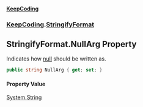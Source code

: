 #### [KeepCoding](index.md 'index')
### [KeepCoding](KeepCoding.md 'KeepCoding').[StringifyFormat](StringifyFormat.md 'KeepCoding.StringifyFormat')
## StringifyFormat.NullArg Property
Indicates how [null](https://docs.microsoft.com/en-us/dotnet/csharp/language-reference/keywords/null 'https://docs.microsoft.com/en-us/dotnet/csharp/language-reference/keywords/null') should be written as.  
```csharp
public string NullArg { get; set; }
```
#### Property Value
[System.String](https://docs.microsoft.com/en-us/dotnet/api/System.String 'System.String')
